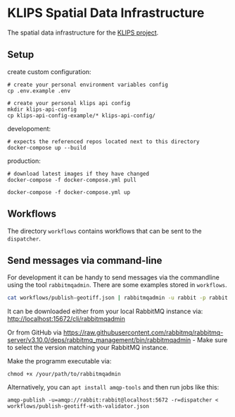 # KLIPS Spatial Data Infrastructure

The spatial data infrastructure for the [KLIPS project](http://www.klips-projekt.de/).

## Setup

create custom configuration:

```shell
# create your personal environment variables config
cp .env.example .env

# create your personal klips api config
mkdir klips-api-config
cp klips-api-config-example/* klips-api-config/

```

developoment:

```shell
# expects the referenced repos located next to this directory
docker-compose up --build
```

production:

```shell
# download latest images if they have changed
docker-compose -f docker-compose.yml pull

docker-compose -f docker-compose.yml up
```

## Workflows

The directory `workflows` contains workflows that can be sent to the `dispatcher`.

## Send messages via command-line

For development it can be handy to send messages via the commandline using the tool `rabbitmqadmin`. There are some examples stored in `workflows`.

```bash
cat workflows/publish-geotiff.json | rabbitmqadmin -u rabbit -p rabbit publish exchange=amq.default routing_key=dispatcher
```

It can be downloaded either from your local RabbitMQ instance via: <http://localhost:15672/cli/rabbitmqadmin>

Or from GitHub via <https://raw.githubusercontent.com/rabbitmq/rabbitmq-server/v3.10.0/deps/rabbitmq_management/bin/rabbitmqadmin> - Make sure to select the version matching your RabbitMQ instance.

Make the programm executable via:

```shell
chmod +x /your/path/to/rabbitmqadmin
```

Alternatively, you can `apt install amqp-tools` and then run jobs like this:

```shell
amqp-publish -u=amqp://rabbit:rabbit@localhost:5672 -r=dispatcher < workflows/publish-geotiff-with-validator.json
```
